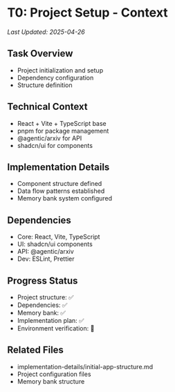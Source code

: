 # T0: Project Setup - Context
*Last Updated: 2025-04-26*

## Task Overview
- Project initialization and setup
- Dependency configuration
- Structure definition

## Technical Context
- React + Vite + TypeScript base
- pnpm for package management
- @agentic/arxiv for API
- shadcn/ui for components

## Implementation Details
- Component structure defined
- Data flow patterns established
- Memory bank system configured

## Dependencies
- Core: React, Vite, TypeScript
- UI: shadcn/ui components
- API: @agentic/arxiv
- Dev: ESLint, Prettier

## Progress Status
- Project structure: ✅
- Dependencies: ✅
- Memory bank: ✅
- Implementation plan: ✅
- Environment verification: 🔄

## Related Files
- implementation-details/initial-app-structure.md
- Project configuration files
- Memory bank structure